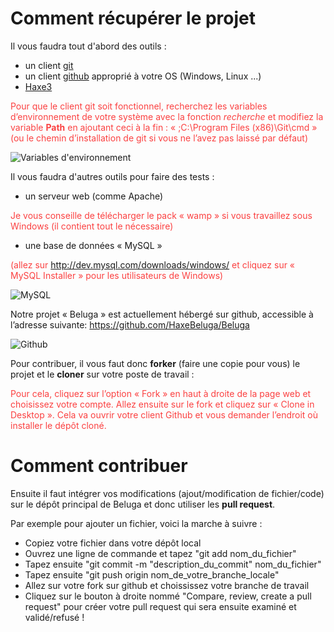 Comment récupérer le projet
========================

Il vous faudra tout d'abord des outils :

* un client [git](http://git-scm.com/)
* un client [github](https://windows.github.com) approprié à votre OS (Windows, Linux ...)
* [Haxe3](http://haxe.org/download)

<span style="color:#fb4141">Pour que le client git soit fonctionnel, recherchez les variables d’environnement de votre système avec la fonction *recherche* et modifiez la variable **Path** en ajoutant ceci à la fin :
« ;C:\Program Files (x86)\Git\cmd » (ou le chemin d’installation de git si vous ne l’avez pas laissé par défaut)</span>

![Variables d'environnement](http://imagizer.imageshack.us/v2/150x100q90/743/eG5CwO.jpg)

Il vous faudra d'autres outils pour faire des tests :

* un serveur web (comme Apache)

<span style="color:#fb4141">Je vous conseille de télécharger le pack « wamp » si vous travaillez sous Windows (il contient tout le nécessaire)</span>

* une base de données « MySQL »

<span style="color:#fb4141">(allez sur http://dev.mysql.com/downloads/windows/ et cliquez sur « MySQL Installer » pour les utilisateurs de Windows)</span>

![MySQL](http://imagizer.imageshack.us/v2/150x100q90/631/jKo96F.jpg)

Notre projet « Beluga » est actuellement hébergé sur github, accessible à l’adresse suivante: https://github.com/HaxeBeluga/Beluga

![Github](http://imagizer.imageshack.us/v2/150x100q90/913/3apqko.jpg)

Pour contribuer, il vous faut donc **forker** (faire une copie pour vous) le projet et le **cloner** sur votre poste de travail :

<span style="color:#fb4141">Pour cela, cliquez sur l’option « Fork » en haut à droite de la page web et choisissez votre compte.
Allez ensuite sur le fork et cliquez sur « Clone in Desktop ». Cela va ouvrir votre client Github et vous demander l’endroit où installer le dépôt cloné.</span>

Comment contribuer
=================


Ensuite il faut intégrer vos modifications (ajout/modification de fichier/code) sur le dépôt principal de Beluga et donc utiliser les **pull request**.

Par exemple pour ajouter un fichier, voici la marche à suivre :
* Copiez votre fichier dans votre dépôt local
* Ouvrez une ligne de commande et tapez "git add nom_du_fichier"
* Tapez ensuite "git commit -m "description_du_commit" nom_du_fichier"
* Tapez ensuite "git push origin nom_de_votre_branche_locale"
* Allez sur votre fork sur github et choississez votre branche de travail
* Cliquez sur le bouton à droite nommé "Compare, review, create a pull request" pour créer votre pull request qui sera ensuite examiné et validé/refusé !